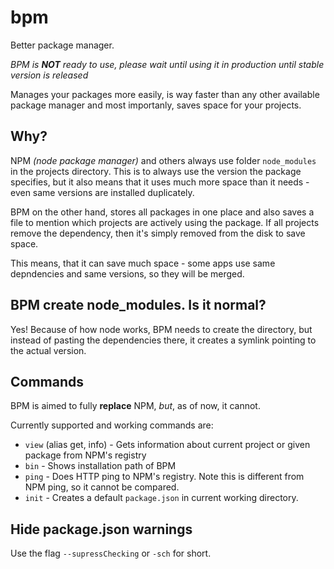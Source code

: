 # bpm
 
Better package manager.

*BPM is **NOT** ready to use, please wait until using it in production until stable version is released*

Manages your packages more easily, is way faster than any other available package manager and most importanly, saves space for your projects.


## Why?

NPM *(node package manager)* and others always use folder `node_modules` in the projects directory. This is to always use the version the package specifies, but it also means that it uses much more space than it needs - even same versions are installed duplicately.

BPM on the other hand, stores all packages in one place and also saves a file to mention which projects are actively using the package. If all projects remove the dependency, then it's simply removed from the disk to save space.

This means, that it can save much space - some apps use same depndencies and same versions, so they will be merged.

## BPM create node_modules. Is it normal?

Yes! Because of how node works, BPM needs to create the directory, but instead of pasting the dependencies there, it creates a symlink pointing to the actual version.

## Commands

BPM is aimed to fully **replace** NPM, *but*, as of now, it cannot.

Currently supported and working commands are:

* `view` (alias get, info) - Gets information about current project or given package from NPM's registry
* `bin` - Shows installation path of BPM
* `ping` - Does HTTP ping to NPM's registry. Note this is different from NPM ping, so it cannot be compared.
* `init` - Creates a default `package.json` in current working directory.


## Hide package.json warnings

Use the flag `--supressChecking` or `-sch` for short.